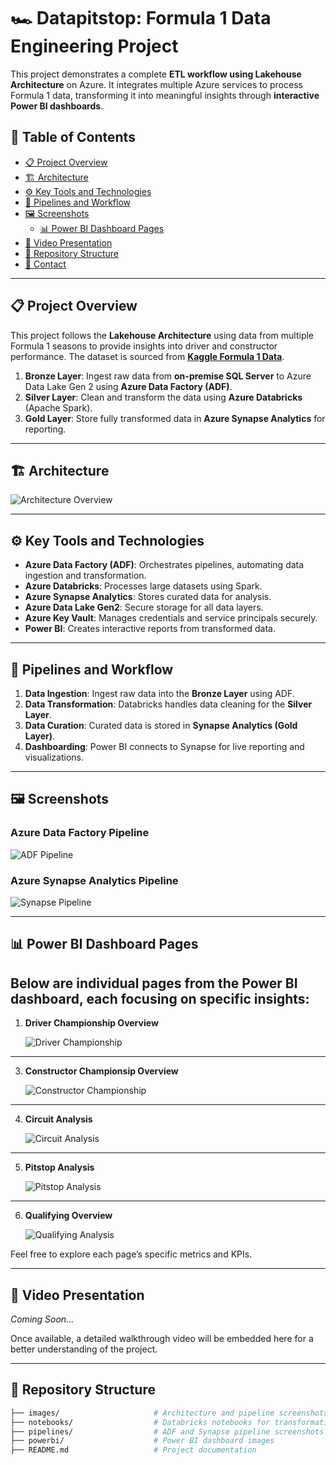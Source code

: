 # 🏎️ Datapitstop: Formula 1 Data Engineering Project

This project demonstrates a complete **ETL workflow using Lakehouse Architecture** on Azure. It integrates multiple Azure services to process Formula 1 data, transforming it into meaningful insights through **interactive Power BI dashboards**.

## 📁 Table of Contents
- [📋 Project Overview](#-project-overview)
- [🏗️ Architecture](#️-architecture)
- [⚙️ Key Tools and Technologies](#️-key-tools-and-technologies)
- [🔄 Pipelines and Workflow](#-pipelines-and-workflow)
- [🖼️ Screenshots](#️-screenshots)
  - [📊 Power BI Dashboard Pages](#️-power-bi-dashboard-pages)
- [🎥 Video Presentation](#-video-presentation)
- [📂 Repository Structure](#-repository-structure)
- [📧 Contact](#-contact)

---

## 📋 Project Overview

This project follows the **Lakehouse Architecture** using data from multiple Formula 1 seasons to provide insights into driver and constructor performance. The dataset is sourced from **[Kaggle Formula 1 Data](https://www.kaggle.com/datasets/melissamonfared/formula-1/data)**.

1. **Bronze Layer**: Ingest raw data from **on-premise SQL Server** to Azure Data Lake Gen 2 using **Azure Data Factory (ADF)**.
2. **Silver Layer**: Clean and transform the data using **Azure Databricks** (Apache Spark).
3. **Gold Layer**: Store fully transformed data in **Azure Synapse Analytics** for reporting.

---

## 🏗️ Architecture

![Architecture Overview](assets/building-data-pipelines-with-delta-lake-120823%20(1).png)

---

## ⚙️ Key Tools and Technologies

- **Azure Data Factory (ADF)**: Orchestrates pipelines, automating data ingestion and transformation.
- **Azure Databricks**: Processes large datasets using Spark.
- **Azure Synapse Analytics**: Stores curated data for analysis.
- **Azure Data Lake Gen2**: Secure storage for all data layers.
- **Azure Key Vault**: Manages credentials and service principals securely.
- **Power BI**: Creates interactive reports from transformed data.

---

## 🔄 Pipelines and Workflow

1. **Data Ingestion**: Ingest raw data into the **Bronze Layer** using ADF.
2. **Data Transformation**: Databricks handles data cleaning for the **Silver Layer**.
3. **Data Curation**: Curated data is stored in **Synapse Analytics (Gold Layer)**.
4. **Dashboarding**: Power BI connects to Synapse for live reporting and visualizations.

---

## 🖼️ Screenshots

### Azure Data Factory Pipeline
![ADF Pipeline](assets/Data%20Factory%20Pipeline.png)

### Azure Synapse Analytics Pipeline
![Synapse Pipeline](assets/Synapse%20Analytics%20Pipeline.png)

---

## 📊 Power BI Dashboard Pages
Below are individual pages from the Power BI dashboard, each focusing on specific insights:
---
1. **Driver Championship Overview**

   ![Driver Championship](assets/Driver%20Championship.jpg)
---
3. **Constructor Championsip Overview**  

   ![Constructor Championship](assets/Constructor%20Championship.jpg)
---
4. **Circuit Analysis**  

   ![Circuit Analysis](assets/Circuit%20Analysis.jpg)
---
5. **Pitstop Analysis**  

   ![Pitstop Analysis](assets/Pit%20Stop%20Analysis.jpg)
---
6. **Qualifying Overview**  

   ![Qualifying Analysis](assets/Qualifying.png)

Feel free to explore each page’s specific metrics and KPIs.

---

## 🎥 Video Presentation

*Coming Soon...*

Once available, a detailed walkthrough video will be embedded here for a better understanding of the project.

---

## 📂 Repository Structure

```bash
├── images/                     # Architecture and pipeline screenshots
├── notebooks/                  # Databricks notebooks for transformations
├── pipelines/                  # ADF and Synapse pipeline screenshots
├── powerbi/                    # Power BI dashboard images
├── README.md                   # Project documentation
